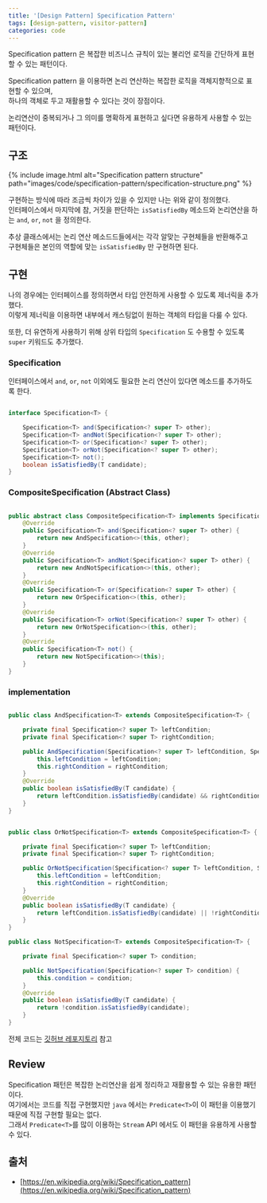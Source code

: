 ```yaml
---
title: '[Design Pattern] Specification Pattern'
tags: [design-pattern, visitor-pattern]
categories: code
---
```


Specification pattern 은 
복잡한 비즈니스 규칙이 있는 불리언 로직을 간단하게 표현할 수 있는 패턴이다.

<!--more-->

Specification pattern 을 이용하면 논리 연산하는 복잡한 로직을 객체지향적으로 표현할 수 있으며,  
하나의 객체로 두고 재활용할 수 있다는 것이 장점이다.

논리연산이 중복되거나 그 의미를 명확하게 표현하고 싶다면 유용하게 사용할 수 있는 패턴이다. 


## 구조

{% include image.html alt="Specification pattern structure" path="images/code/specification-pattern/specification-structure.png" %}

구현하는 방식에 따라 조금씩 차이가 있을 수 있지만 나는 위와 같이 정의했다.  
인터페이스에서 마지막에 참, 거짓을 판단하는 `isSatisfiedBy` 메소드와 논리연산을 하는 `and`, `or`, `not` 을 정의한다.

추상 클래스에서는 논리 연산 메소드드들에서는 각각 알맞는 구현체들을 반환해주고  
구현체들은 본인의 역할에 맞는 `isSatisfiedBy` 만 구현하면 된다.


## 구현

나의 경우에는 인터페이스를 정의하면서 타입 안전하게 사용할 수 있도록 제너릭을 추가했다.  
이렇게 제너릭을 이용하면 내부에서 캐스팅없이 원하는 객체의 타입을 다룰 수 있다. 

또한, 더 유연하게 사용하기 위해 상위 타입의 `Specification` 도 수용할 수 있도록 `super` 키워드도 추가했다.

### Specification

인터페이스에서 `and`, `or`, `not` 이외에도 필요한 논리 연산이 있다면 메소드를 추가하도록 한다.

```java  

interface Specification<T> {

    Specification<T> and(Specification<? super T> other);
    Specification<T> andNot(Specification<? super T> other);
    Specification<T> or(Specification<? super T> other);
    Specification<T> orNot(Specification<? super T> other);
    Specification<T> not();
    boolean isSatisfiedBy(T candidate);
}

```


### CompositeSpecification (Abstract Class)

```java

public abstract class CompositeSpecification<T> implements Specification<T> {
    @Override
    public Specification<T> and(Specification<? super T> other) {
        return new AndSpecification<>(this, other);
    }
    @Override
    public Specification<T> andNot(Specification<? super T> other) {
        return new AndNotSpecification<>(this, other);
    }
    @Override
    public Specification<T> or(Specification<? super T> other) {
        return new OrSpecification<>(this, other);
    }
    @Override
    public Specification<T> orNot(Specification<? super T> other) {
        return new OrNotSpecification<>(this, other);
    }
    @Override
    public Specification<T> not() {
        return new NotSpecification<>(this);
    }
}
```

### implementation

```java 

public class AndSpecification<T> extends CompositeSpecification<T> {

    private final Specification<? super T> leftCondition;
    private final Specification<? super T> rightCondition;

    public AndSpecification(Specification<? super T> leftCondition, Specification<? super T> rightCondition) {
        this.leftCondition = leftCondition;
        this.rightCondition = rightCondition;
    }
    @Override
    public boolean isSatisfiedBy(T candidate) {
        return leftCondition.isSatisfiedBy(candidate) && rightCondition.isSatisfiedBy(candidate);
    }
}
```

```java 

public class OrNotSpecification<T> extends CompositeSpecification<T> {

    private final Specification<? super T> leftCondition;
    private final Specification<? super T> rightCondition;

    public OrNotSpecification(Specification<? super T> leftCondition, Specification<? super T> rightCondition) {
        this.leftCondition = leftCondition;
        this.rightCondition = rightCondition;
    }
    @Override
    public boolean isSatisfiedBy(T candidate) {
        return leftCondition.isSatisfiedBy(candidate) || !rightCondition.isSatisfiedBy(candidate);
    }
}
```

```java 
public class NotSpecification<T> extends CompositeSpecification<T> {

    private final Specification<? super T> condition;

    public NotSpecification(Specification<? super T> condition) {
        this.condition = condition;
    }
    @Override
    public boolean isSatisfiedBy(T candidate) {
        return !condition.isSatisfiedBy(candidate);
    }
}
```

전체 코드는 [깃허브 레포지토리](https://github.com/devyonghee/design-pattern-java/tree/master/specification) 참고

## Review

Specification 패턴은 복잡한 논리연산을 쉽게 정리하고 재활용할 수 있는 유용한 패턴이다.  
여기에서는 코드를 직접 구현했지만 `java` 에서는 `Predicate<T>`이 이 패턴을 이용했기 때문에 직접 구현할 필요는 없다.  
그래서 `Predicate<T>`를 많이 이용하는 `Stream` API 에서도 이 패턴을 유용하게 사용할 수 있다.

## 출처
- [https://en.wikipedia.org/wiki/Specification_pattern](https://en.wikipedia.org/wiki/Specification_pattern)